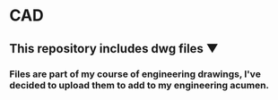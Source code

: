 # CAD
## This repository includes dwg files ▼
### Files are part of my course of engineering drawings, I've decided to upload them to add to my engineering acumen.
